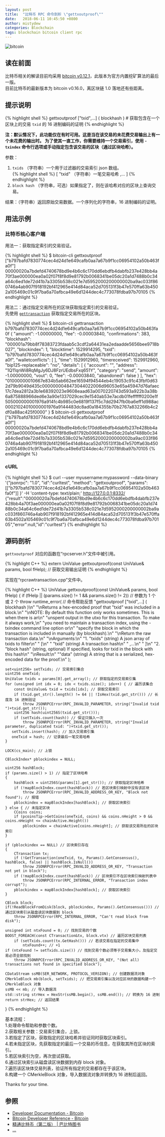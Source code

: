 ```yaml
---
layout: post
title:  "比特币 RPC 命令剖析 \"gettxoutproof\""
date:   2018-06-11 10:45:50 +0800
author: mistydew
categories: Blockchain
tags: blockchain bitcoin client rpc
---
```

![bitcoin](/images/20180504/bitcoin.svg)

## 读在前面
比特币相关的解读目前均采用 [bitcoin v0.12.1](https://github.com/bitcoin/bitcoin/tree/v0.12.1)，此版本为官方内置挖矿算法的最后一版。<br>
目前比特币的最新版本为 bitcoin v0.16.0，离区块链 1.0 落地还有些距离。

## 提示说明

{% highlight shell %}
gettxoutproof ["txid",...] ( blockhash ) # 获取包含在一个区块上的交易 `txid` 的 16 进制编码的证明
{% endhighlight %}

**注：默认情况下，此功能仅在有时可用。这是当在该交易的未花费交易输出上有一个未花费的输出时。
为了使其一直工作，你需要维持一个交易索引，使用 `-txindex` 命令行选项或手动指定包含该交易的区块（通过区块哈希）。**

参数：<br>
1. `txids` （字符串）一个用于过滤器的交易索引 json 数组。<br>
{% highlight shell %}
    [
      "txid"     （字符串）一笔交易哈希
      ,...
    ]
{% endhighlight %}
2. `block hash` （字符串，可选）如果指定了，则在该哈希对应的区块上查询交易。

结果：（字符串）返回原始交易数据。一个序列化的字符串，16 进制编码的证明。

## 用法示例

### 比特币核心客户端

用法一：获取指定索引的交易验证。

{% highlight shell %}
$ bitcoin-cli gettxoutproof [\"b797bafd7830774cec4d24d1e649cafb0aa7a67b9f1cc06954102a50b463fa0f\"]
00000020a7bdefd4740678bd9e4b6c6c170dd6ebdfb4dabfb237e428bb4a70f3ae000000ea0a02f07f8f8d9e81792b0068341be05dc20a1d7488b0c34a64c6ed1de72d41b7a3305b538c021e7d5952000200000002ba9ac033f860746a4ab907f918192bf412965e414d84aca52d705131f3b47e570ffa63b4502a105469c01c9f7ba6a70afbca49e6d1244dec4c773078fdba97b70105
{% endhighlight %}

用法二：通过指定交易所在的区块获取指定索引的交易验证。<br>
先使用 [`gettransaction`](/2018/06/07/bitcoin-rpc-command-gettransaction) 获取指定交易所在的区块。

{% highlight shell %}
$ bitcoin-cli gettransaction b797bafd7830774cec4d24d1e649cafb0aa7a67b9f1cc06954102a50b463fa0f
{
  "amount": -1.00000000,
  "fee": -0.00003840,
  "confirmations": 383,
  "blockhash": "000001a79bb8f78383723fdaab5c3cdf2a64431ea2edaadde5656bee9718b027",
  "blockindex": 1,
  "blocktime": 1529914295,
  "txid": "b797bafd7830774cec4d24d1e649cafb0aa7a67b9f1cc06954102a50b463fa0f",
  "walletconflicts": [
  ],
  "time": 1529912960,
  "timereceived": 1529912960,
  "bip125-replaceable": "no",
  "details": [
    {
      "account": "",
      "address": "1Q11qnWi8RqMgJy6DJ8FzrUEdbsFxq651Y",
      "category": "send",
      "amount": -1.00000000,
      "vout": 0,
      "fee": -0.00003840,
      "abandoned": false
    }
  ],
  "hex": "01000000010667e834b5ab662ee16594f94544eb4c19053c91c43fbf0d632d79b9049d435c0000000048473044022006d96053e65a45947d76afaec17c7dea2812a3b1e68392023e9608eaad63a0070220743d593a922b3a38b6a875888966ded6e3a90e1337029cec9e1540ab53e7acdb01feffffff0200e1f505000000001976a914fc4b985c0e6819f137f5c7dd2947fb0ba6eff1d988ac00021024010000001976a9144483dc8ad0a184355b70b2767a832266b4c2df0a88ac425f0000"
}
$ bitcoin-cli gettxoutproof [\"b797bafd7830774cec4d24d1e649cafb0aa7a67b9f1cc06954102a50b463fa0f\"]
00000020a7bdefd4740678bd9e4b6c6c170dd6ebdfb4dabfb237e428bb4a70f3ae000000ea0a02f07f8f8d9e81792b0068341be05dc20a1d7488b0c34a64c6ed1de72d41b7a3305b538c021e7d5952000200000002ba9ac033f860746a4ab907f918192bf412965e414d84aca52d705131f3b47e570ffa63b4502a105469c01c9f7ba6a70afbca49e6d1244dec4c773078fdba97b70105
{% endhighlight %}

### cURL

{% highlight shell %}
$ curl --user myusername:mypassword --data-binary '{"jsonrpc": "1.0", "id":"curltest", "method": "gettxoutproof", "params": [["b797bafd7830774cec4d24d1e649cafb0aa7a67b9f1cc06954102a50b463fa0f"]] }' -H 'content-type: text/plain;' http://127.0.0.1:8332/
{"result":"00000020a7bdefd4740678bd9e4b6c6c170dd6ebdfb4dabfb237e428bb4a70f3ae000000ea0a02f07f8f8d9e81792b0068341be05dc20a1d7488b0c34a64c6ed1de72d41b7a3305b538c021e7d5952000200000002ba9ac033f860746a4ab907f918192bf412965e414d84aca52d705131f3b47e570ffa63b4502a105469c01c9f7ba6a70afbca49e6d1244dec4c773078fdba97b70105","error":null,"id":"curltest"}
{% endhighlight %}

## 源码剖析
`gettxoutproof` 对应的函数在“rpcserver.h”文件中被引用。

{% highlight C++ %}
extern UniValue gettxoutproof(const UniValue& params, bool fHelp); // 获取交易输出证明
{% endhighlight %}

实现在“rpcrawtransaction.cpp”文件中。

{% highlight C++ %}
UniValue gettxoutproof(const UniValue& params, bool fHelp)
{
    if (fHelp || (params.size() != 1 && params.size() != 2)) // 参数为 1 个或 2 个
        throw runtime_error( // 命令帮助反馈
            "gettxoutproof [\"txid\",...] ( blockhash )\n"
            "\nReturns a hex-encoded proof that \"txid\" was included in a block.\n"
            "\nNOTE: By default this function only works sometimes. This is when there is an\n"
            "unspent output in the utxo for this transaction. To make it always work,\n"
            "you need to maintain a transaction index, using the -txindex command line option or\n"
            "specify the block in which the transaction is included in manually (by blockhash).\n"
            "\nReturn the raw transaction data.\n"
            "\nArguments:\n"
            "1. \"txids\"       (string) A json array of txids to filter\n"
            "    [\n"
            "      \"txid\"     (string) A transaction hash\n"
            "      ,...\n"
            "    ]\n"
            "2. \"block hash\"  (string, optional) If specified, looks for txid in the block with this hash\n"
            "\nResult:\n"
            "\"data\"           (string) A string that is a serialized, hex-encoded data for the proof.\n"
        );

    set<uint256> setTxids; // 交易索引集合
    uint256 oneTxid;
    UniValue txids = params[0].get_array(); // 获取指定的交易索引集
    for (unsigned int idx = 0; idx < txids.size(); idx++) { // 遍历该集合
        const UniValue& txid = txids[idx]; // 获取交易索引
        if (txid.get_str().length() != 64 || !IsHex(txid.get_str())) // 长度及 16 进制验证
            throw JSONRPCError(RPC_INVALID_PARAMETER, string("Invalid txid ")+txid.get_str());
        uint256 hash(uint256S(txid.get_str()));
        if (setTxids.count(hash)) // 保证只插入一次
            throw JSONRPCError(RPC_INVALID_PARAMETER, string("Invalid parameter, duplicated txid: ")+txid.get_str());
       setTxids.insert(hash); // 加入交易索引集
       oneTxid = hash; // 记录最后一笔交易哈希
    }

    LOCK(cs_main); // 上锁

    CBlockIndex* pblockindex = NULL;

    uint256 hashBlock;
    if (params.size() > 1) // 指定了区块哈希
    {
        hashBlock = uint256S(params[1].get_str()); // 获取指定区块哈希
        if (!mapBlockIndex.count(hashBlock)) // 若区块索引映射中没有该区块
            throw JSONRPCError(RPC_INVALID_ADDRESS_OR_KEY, "Block not found"); // 报错
        pblockindex = mapBlockIndex[hashBlock]; // 获取区块索引
    } else { // 未指定区块
        CCoins coins;
        if (pcoinsTip->GetCoins(oneTxid, coins) && coins.nHeight > 0 && coins.nHeight <= chainActive.Height())
            pblockindex = chainActive[coins.nHeight]; // 获取该交易所在的区块索引
    }

    if (pblockindex == NULL) // 区块索引存在
    {
        CTransaction tx;
        if (!GetTransaction(oneTxid, tx, Params().GetConsensus(), hashBlock, false) || hashBlock.IsNull())
            throw JSONRPCError(RPC_INVALID_ADDRESS_OR_KEY, "Transaction not yet in block");
        if (!mapBlockIndex.count(hashBlock)) // 区块索引不在区块索引映射列表中
            throw JSONRPCError(RPC_INTERNAL_ERROR, "Transaction index corrupt");
        pblockindex = mapBlockIndex[hashBlock]; // 获取区块索引
    }

    CBlock block;
    if(!ReadBlockFromDisk(block, pblockindex, Params().GetConsensus())) // 通过区块索引从磁盘读区块数据到 block
        throw JSONRPCError(RPC_INTERNAL_ERROR, "Can't read block from disk");

    unsigned int ntxFound = 0; // 找到交易的个数
    BOOST_FOREACH(const CTransaction&tx, block.vtx) // 遍历区块交易列表
        if (setTxids.count(tx.GetHash())) // 若该交易在指定的交易集中
            ntxFound++; // +1
    if (ntxFound != setTxids.size()) // 找到交易个数必须等于交易集大小，及指定交易必须全部找到
        throw JSONRPCError(RPC_INVALID_ADDRESS_OR_KEY, "(Not all) transactions not found in specified block");

    CDataStream ssMB(SER_NETWORK, PROTOCOL_VERSION); // 创建数据流对象
    CMerkleBlock mb(block, setTxids); // 把交易索引集以及对应区块的数据构建一个 CMerkleBlock 对象
    ssMB << mb; // 导入数据流
    std::string strHex = HexStr(ssMB.begin(), ssMB.end()); // 转换为 16 进制
    return strHex; // 返回结果
}
{% endhighlight %}

基本流程：<br>
1.处理命令帮助和参数个数。<br>
2.获取相关参数：交易索引集合，上锁。<br>
3.若指定了区块，获取指定的区块哈希并验证同时获取区块索引。<br>
4.若未指定区块，先获取指定的最后一个交易的币信息，在获取其所在区块的索引。<br>
5.若区块索引为空，再次尝试获取。<br>
6.通过区块索引从磁盘读区块数据到内存 block 对象。<br>
7.遍历该区块体交易列表，验证所有指定的交易都存在于该区块。<br>
8.构建一个 CMerkleBlock 对象，导入数据流对象并转换为 16 进制后返回。

Thanks for your time.

## 参照
* [Developer Documentation - Bitcoin](https://bitcoin.org/en/developer-documentation)
* [Bitcoin Developer Reference - Bitcoin](https://bitcoin.org/en/developer-reference#gettxoutproof)
* [精通比特币（第二版） \| 巴比特图书](http://book.8btc.com/masterbitcoin2cn)
* [...](https://github.com/mistydew/blockchain)
